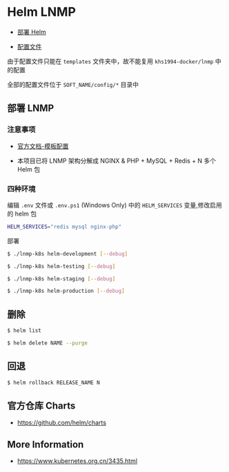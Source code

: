 # Helm LNMP

* [部署 Helm](https://github.com/khs1994-docker/lnmp-k8s/blob/master/docs/helm.md)

* [配置文件](https://docs.helm.sh/chart_template_guide/#accessing-files-inside-templates)

由于配置文件只能在 `templates` 文件夹中，故不能复用 `khs1994-docker/lnmp` 中的配置

全部的配置文件位于 `SOFT_NAME/config/*` 目录中

## 部署 LNMP

### 注意事项

* [官方文档-模板配置](https://docs.helm.sh/chart_template_guide/#the-chart-template-developer-s-guide)

* 本项目已将 LNMP 架构分解成 NGINX & PHP + MySQL + Redis + N 多个 Helm 包

### 四种环境

编辑 `.env` 文件或 `.env.ps1` (Windows Only) 中的 `HELM_SERVICES` 变量,修改启用的 helm 包

```bash
HELM_SERVICES="redis mysql nginx-php"
```

部署

```bash
$ ./lnmp-k8s helm-development [--debug]

$ ./lnmp-k8s helm-testing [--debug]

$ ./lnmp-k8s helm-staging [--debug]

$ ./lnmp-k8s helm-production [--debug]
```

## 删除

```bash
$ helm list

$ helm delete NAME --purge
```

## 回退

```bash
$ helm rollback RELEASE_NAME N
```

## 官方仓库 Charts

* https://github.com/helm/charts

## More Information

* https://www.kubernetes.org.cn/3435.html
